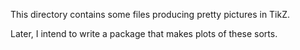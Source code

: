 This directory contains some files producing pretty pictures in TikZ. 

Later, I intend to write a package that makes plots of these sorts.
